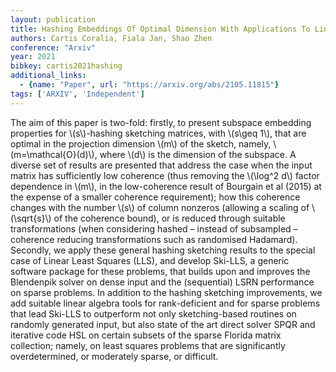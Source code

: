 ```yaml
---
layout: publication
title: Hashing Embeddings Of Optimal Dimension With Applications To Linear Least Squares
authors: Cartis Coralia, Fiala Jan, Shao Zhen
conference: "Arxiv"
year: 2021
bibkey: cartis2021hashing
additional_links:
  - {name: "Paper", url: "https://arxiv.org/abs/2105.11815"}
tags: ['ARXIV', 'Independent']
---
```

<p>The aim of this paper is two-fold: firstly, to present subspace
embedding properties for <span class="math inline">\(s\)</span>-hashing
sketching matrices, with <span class="math inline">\(s\geq 1\)</span>,
that are optimal in the projection dimension <span
class="math inline">\(m\)</span> of the sketch, namely, <span
class="math inline">\(m=\mathcal{O}(d)\)</span>, where <span
class="math inline">\(d\)</span> is the dimension of the subspace. A
diverse set of results are presented that address the case when the
input matrix has sufficiently low coherence (thus removing the <span
class="math inline">\(\log^2 d\)</span> factor dependence in <span
class="math inline">\(m\)</span>, in the low-coherence result of
Bourgain et al (2015) at the expense of a smaller coherence
requirement); how this coherence changes with the number <span
class="math inline">\(s\)</span> of column nonzeros (allowing a scaling
of <span class="math inline">\(\sqrt{s}\)</span> of the coherence
bound), or is reduced through suitable transformations (when considering
hashed – instead of subsampled – coherence reducing transformations such
as randomised Hadamard). Secondly, we apply these general hashing
sketching results to the special case of Linear Least Squares (LLS), and
develop Ski-LLS, a generic software package for these problems, that
builds upon and improves the Blendenpik solver on dense input and the
(sequential) LSRN performance on sparse problems. In addition to the
hashing sketching improvements, we add suitable linear algebra tools for
rank-deficient and for sparse problems that lead Ski-LLS to outperform
not only sketching-based routines on randomly generated input, but also
state of the art direct solver SPQR and iterative code HSL on certain
subsets of the sparse Florida matrix collection; namely, on least
squares problems that are significantly overdetermined, or moderately
sparse, or difficult.</p>
